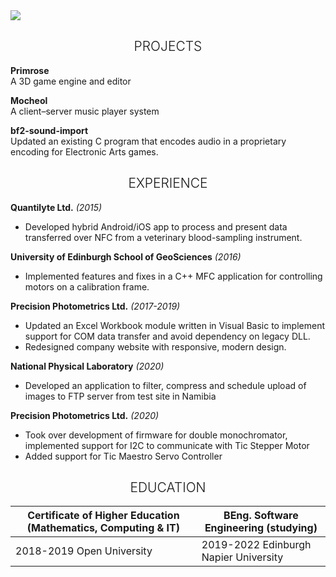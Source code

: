 
<img src="https://i.imgur.com/buqY2lR.png"/>

<h2 style="text-align: center; font-weight: 300;">PROJECTS</h2>

<p>
  <span align="left"><b>Primrose</b></span><br/>
  <span>A 3D game engine and editor</span>
</p>

<p>
  <span align="left"><b>Mocheol</b></span><br/>
  <span>A client–server music player system</span>
</p>

<p>
  <span align="left"><b>bf2-sound-import</b></span><br/>
  <span>Updated an existing C program that encodes audio in a proprietary encoding for Electronic Arts games.</span>
</p>



<h2 style="text-align: center; font-weight: 300;">EXPERIENCE</h2>

<p>
<span align="left"><b>Quantilyte Ltd.</b> <i>(2015)</i> </span><br/>
  <ul>
<li>Developed hybrid Android/iOS app to process and
                          present data transferred over NFC from a veterinary
                          blood-sampling instrument.</li>
    </ul>
</p>

<p>
  <span align="left"><b>University of Edinburgh School of GeoSciences</b> <i>(2016)</i> </span><br/>
  <ul>
  <li>Implemented features and fixes in a C++ MFC application for controlling motors on a calibration frame.</li>
    </ul>
</p>


<p>
<span align="left"><b>Precision Photometrics Ltd.</b> <i>(2017-2019)</i> </span><br/>
  <ul>
 <li> Updated an Excel Workbook module written in Visual Basic to implement support for COM data transfer and avoid dependency on legacy DLL.</li>
  <li> Redesigned company website with responsive, modern design.</li>
    </ul>
</p>

<p>
<span align="left"><b>National Physical Laboratory</b> <i>(2020)</i> </span><br/>
  <ul>
<li>Developed an application to filter, compress and schedule upload of images to FTP server from test site in Namibia</li>
    </ul>
</p>

<p>
<span align="left"><b>Precision Photometrics Ltd.</b> <i>(2020)</i> </span><br/>
    <ul>
       <li>Took over development of firmware for double monochromator, implemented support for I2C to communicate with Tic Stepper Motor</li>
       <li>Added support for Tic Maestro Servo Controller</li>
    </ul>
</p>

<h2 style="text-align: center; font-weight: 300;">EDUCATION</h2>


| Certificate of Higher Education (Mathematics, Computing & IT)  | BEng. Software Engineering (studying) |
| ------------- | ------------- |
| 2018-2019 Open University  | 2019-2022 Edinburgh Napier University  |
